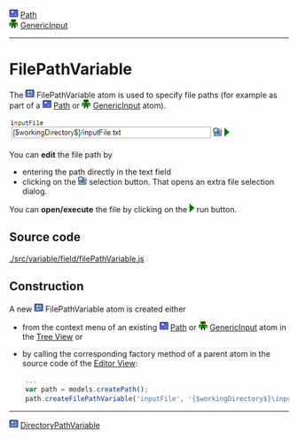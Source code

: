 ![](../../../../icons/path.png) [Path](../../model/path/path.md)<br>
![](../../../../icons/genericInput.png) [GenericInput](../../model/genericInput/genericInput.md)

----

# FilePathVariable

The ![](../../../../icons/filePathVariable.png) FilePathVariable atom is used to specify file paths (for example as part of a ![](../../../../icons/path.png) [Path](../../model/path/path.md) or ![](../../../../icons/genericInput.png) [GenericInput](../../model/genericInput/genericInput.md) atom).

![](../../../images/file_path_variable.png)

You can **edit** the file path by
* entering the path directly in the text field
* clicking on the ![](../../../../icons/browse.png) selection button. That opens an extra file selection dialog.

You can **open/execute** the file by clicking on the ![](../../../../icons/run_triangle.png) run button.

## Source code

[./src/variable/field/filePathVariable.js](../../../../src/variable/field/filePathVariable.js)

## Construction

A new ![](../../../../icons/filePathVariable.png) FilePathVariable atom is created either 

* from the context menu of an existing ![](../../../../icons/path.png) [Path](../../model/path/path.md) or ![](../../../../icons/genericInput.png) [GenericInput](../../model/genericInput/genericInput.md) atom in the [Tree View](../../../views/treeView.md) or 

* by calling the corresponding factory method of a parent atom in the source code of the [Editor View](../../../views/editorView.md):	

```javascript
    ...
    var path = models.createPath();	   
    path.createFilePathVariable('inputFile', '{$workingDirectory$}\input.txt');
```

----
![DirectoryPathVariable](../../../../icons/directoryPathVariable.png) [DirectoryPathVariable](./directoryPathVariable.md)
